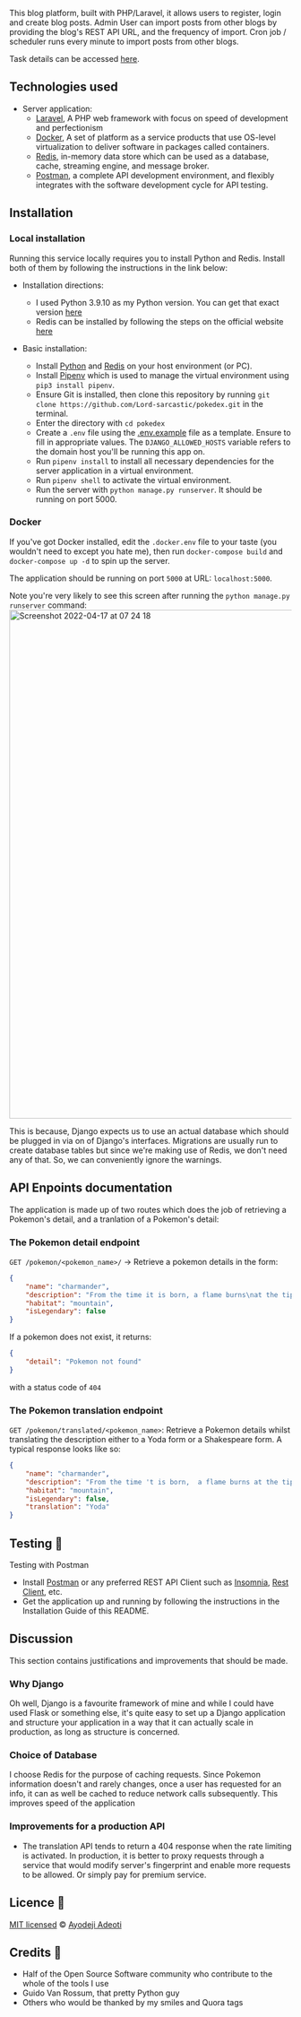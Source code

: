 This blog platform, built with PHP/Laravel, it allows users to register, login and create blog posts.
Admin User can import posts from other blogs by providing the blog's REST API URL, and the frequency of import.
Cron job / scheduler runs every minute to import posts from other blogs.

Task details can be accessed [here](https://www.notion.so/Web-Developer-0cdf0bb1015d4e5c94b62b3fe61ee621).

## Technologies used
- Server application:
    - [Laravel](https://laravel.com/), A PHP web framework with focus on speed of development and perfectionism
    - [Docker](https://www.docker.com/), A set of platform as a service products that use OS-level virtualization to deliver software in packages called containers.
    - [Redis](https://redis.io/), in-memory data store which can be used as a database, cache, streaming engine, and message broker.
    - [Postman](https://www.getpostman.com/), a complete API development environment, and flexibly integrates with the software development cycle for API testing.

## Installation
### Local installation
Running this service locally requires you to install Python and Redis. Install both of them by following the instructions in the link below:
- Installation directions:
    - I used Python 3.9.10 as my Python version. You can get that exact version [here](https://www.python.org/downloads/release/python-3910/)
    - Redis can be installed by following the steps on the official website [here](https://redis.io/docs/getting-started/#install-redis)

- Basic installation:
    - Install [Python](https://www.python.org/) and [Redis](https://redis.io/) on your host environment (or PC).
    - Install [Pipenv](https://pipenv.pypa.io/en/latest/)  which is used to manage the virtual environment using `pip3 install pipenv`.
    - Ensure Git is installed, then clone this repository by running `git clone https://github.com/Lord-sarcastic/pokedex.git` in the terminal.
    - Enter the directory with `cd pokedex`
    - Create a `.env` file using the [.env.example](/.env.example) file as a template. Ensure to fill in appropriate values. The `DJANGO_ALLOWED_HOSTS` variable refers to the domain host you'll be running this app on.
    - Run `pipenv install` to install all necessary dependencies for the server application in a virtual environment.
    - Run `pipenv shell` to activate the virtual environment.
    - Run the server with `python manage.py runserver`. It should be running on port 5000.

### Docker
If you've got Docker installed, edit the `.docker.env` file to your taste (you wouldn't need to except you hate me), then run `docker-compose build` and `docker-compose up -d` to spin up the server.

The application should be running on port `5000` at URL: `localhost:5000`.

Note you're very likely to see this screen after running the `python manage.py runserver` command:
<img width="908" alt="Screenshot 2022-04-17 at 07 24 18" src="https://user-images.githubusercontent.com/33290249/163703305-c744debc-e645-4f67-ae57-a799e9cefa26.png">

This is because, Django expects us to use an actual database which should be plugged in via on of Django's interfaces. Migrations are usually run to create database tables but since we're making use of Redis, we don't need any of that. So, we can conveniently ignore the warnings.

## API Enpoints documentation
The application is made up of two routes which does the job of retrieving a Pokemon's detail, and a tranlation of a Pokemon's detail:

### The Pokemon detail endpoint
`GET /pokemon/<pokemon_name>/` -> Retrieve a pokemon details in the form:
```json
{
    "name": "charmander",
    "description": "From the time it is born, a flame burns\nat the tip of its tail. Its life would end\nif the flame were to go out.",
    "habitat": "mountain",
    "isLegendary": false
}
```
If a pokemon does not exist, it returns:
```json
{
    "detail": "Pokemon not found"
}
```
with a status code of `404`
### The Pokemon translation endpoint
`GET /pokemon/translated/<pokemon_name>`:  Retrieve a Pokemon details whilst translating the description either to a Yoda form or a Shakespeare form. A typical response looks like so:
```json
{
    "name": "charmander",
    "description": "From the time 't is born,  a flame burns at the tip of its tail. Its life would end if 't be true the flame wast to wend out.",
    "habitat": "mountain",
    "isLegendary": false,
    "translation": "Yoda"
}
```

## Testing 🚨
Testing with Postman
- Install [Postman](https://www.getpostman.com/) or any preferred REST API Client such as [Insomnia](https://insomnia.rest/), [Rest Client](https://marketplace.visualstudio.com/items?itemName=humao.rest-client), etc.
- Get the application up and running by following the instructions in the Installation Guide of this README.

## Discussion
This section contains justifications and improvements that should be made.

### Why Django
Oh well, Django is a favourite framework of mine and while I could have used Flask or something else, it's quite easy to set up a Django application and structure your application in a way that it can actually scale in production, as long as structure is concerned.

### Choice of Database
I choose Redis for the purpose of caching requests. Since Pokemon information doesn't and rarely changes, once a user has requested for an info, it can as well be cached to reduce network calls subsequently. This improves speed of the application

### Improvements for a production API
- The translation API tends to return a 404 response when the rate limiting is activated. In production, it is better to proxy requests through a service that would modify server's fingerprint and enable more requests to be allowed. Or simply pay for premium service.

## Licence 🔐
[MIT licensed](/LICENSE) © [Ayodeji Adeoti](https://github.com/Lord-sarcatic)

## Credits 🙏
- Half of the Open Source Software community who contribute to the whole of the tools I use
- Guido Van Rossum, that pretty Python guy
- Others who would be thanked by my smiles and Quora tags
